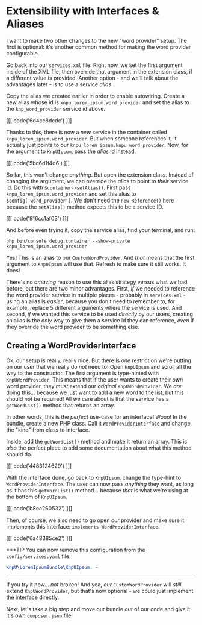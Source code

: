 # Extensibility with Interfaces & Aliases

I want to make two other changes to the new "word provider" setup. The first is
optional: it's another common method for making the word provider configurable.

Go back into our `services.xml` file. Right now, we set the first argument inside
of the XML file, then override that argument in the extension class, if a different
value is provided. Another option - and we'll talk about the advantages later - is
to use a service *alias*.

Copy the alias we created earlier in order to enable autowiring. Create a new alias
whose id is `knpu_lorem_ipsum.word_provider` and set the alias to the
`knp_word_provider` service id above.

[[[ code('6d4cc8dcdc') ]]]

Thanks to this, there is now a *new* service in the container called
`knpu_lorem_ipsum.word_provider`. But when someone references it, it actually
just points to our `knpu_lorem_ipsum.knpu_word_provider`. Now, for the argument
to `KnpUIpsum`, pass the *alias* id instead.

[[[ code('5bc6d1f4d6') ]]]

So far, this won't change *anything*. But open the extension class. Instead of changing
the argument, we can override the *alias* to point to *their* service id. Do this
with `$container->setAlias()`. First pass `knpu_lorem_ipsum.word_provider`
and set this alias to `$config['word_provider']`. We don't need the `new Reference()`
here because the `setAlias()` method expects this to be a service ID.

[[[ code('916cc1af03') ]]]

And before even trying it, copy the service alias, find your terminal, and run:

```terminal
php bin/console debug:container --show-private knpu_lorem_ipsum.word_provider
```

Yes! This is an alias to our `CustomWordProvider`. And *that* means that the
first argument to `KnpUIpsum` will use that. Refresh to make sure it still works.
It does!

There's no *amazing* reason to use this alias strategy versus what we had before,
but there are two minor advantages. First, *if* we needed to reference the word
provider service in multiple places - probably in `services.xml` - using an alias
is *easier*, because you don't need to remember to, for example, replace 5 different
arguments where the service is used. And second, *if* we wanted this service to be
used *directly* by our users, creating an alias is the *only* way to give them a
service id they can reference, *even* if they override the word provider to be something
else.

## Creating a WordProviderInterface

Ok, our setup is really, really nice. But there is *one* restriction we're putting
on our user that we really do *not* need to! Open `KnpUIpsum` and scroll all the
way to the constructor. The first argument is type-hinted with `KnpUWordProvider`.
This means that if the user wants to create their *own* word provider, they *must*
extend our *original* `KnpUWordProvider`. We *are* doing this... because we just
want to add a new word to the list, but this should *not* be required! All *we*
care about is that the service has a `getWordList()` method that returns an array.

In other words, this is the *perfect* use-case for an interface! Wooo! In the bundle,
create a new PHP class. Call it `WordProviderInterface` and change the "kind" from
class to interface.

Inside, add the `getWordList()` method and make it return an array. This is *also*
the perfect place to add some documentation about what this method should do.

[[[ code('4483124629') ]]]

With the interface done, go back to `KnpUIpsum`, change the type-hint to
`WordProviderInterface`. The user can now pass *anything* they want, as long as it
has this `getWordList()` method... because *that* is what we're using at the bottom
of `KnpUIpsum`.

[[[ code('b8ea260532') ]]]

Then, of course, we also need to go open *our* provider and make sure it implements
this interface: `implements WordProviderInterface`.

[[[ code('6a48385ce2') ]]]

***TIP
You can now remove this configuration from the `config/services.yaml` file:

```yaml
KnpU\LoremIpsumBundle\KnpUIpsum: ~
```
***

If you try it now... *not* broken! And yea, *our* `CustomWordProvider` will *still*
extend `KnpUWordProvider`, but that's now optional - we could just implement the
interface directly.

Next, let's take a big step and move our bundle *out* of our code and give it it's
*own* `composer.json` file!
